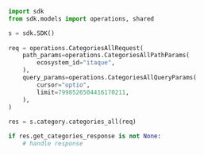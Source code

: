 <!-- Start SDK Example Usage -->
```python
import sdk
from sdk.models import operations, shared

s = sdk.SDK()
    
req = operations.CategoriesAllRequest(
    path_params=operations.CategoriesAllPathParams(
        ecosystem_id="itaque",
    ),
    query_params=operations.CategoriesAllQueryParams(
        cursor="optio",
        limit=7998526504416170211,
    ),
)
    
res = s.category.categories_all(req)

if res.get_categories_response is not None:
    # handle response
```
<!-- End SDK Example Usage -->
